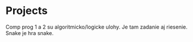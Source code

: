 # Projects
Comp prog 1 a 2 su algoritmicko/logicke ulohy. Je tam zadanie aj riesenie.
Snake je hra snake.
